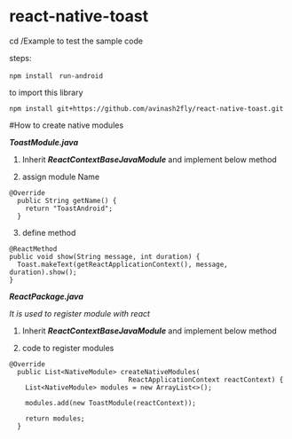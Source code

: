 # react-native-toast

cd /Example to test the sample code

steps:

```npm install```
``` run-android```

to import this library

```
npm install git+https://github.com/avinash2fly/react-native-toast.git
```

#How to create native modules

***ToastModule.java***

1) Inherit ***ReactContextBaseJavaModule*** and implement below method

2) assign module Name

```
@Override
  public String getName() {
    return "ToastAndroid";
  }
  ```
  
3) define method
  
  ```
  @ReactMethod
  public void show(String message, int duration) {
    Toast.makeText(getReactApplicationContext(), message, duration).show();
  }
  ```



***ReactPackage.java***

*It is used to register module with react*

1) Inherit ***ReactContextBaseJavaModule*** and implement below method

2) code to register modules
```
@Override
  public List<NativeModule> createNativeModules(
                              ReactApplicationContext reactContext) {
    List<NativeModule> modules = new ArrayList<>();

    modules.add(new ToastModule(reactContext));

    return modules;
  }
  ```
  

  
  
  
